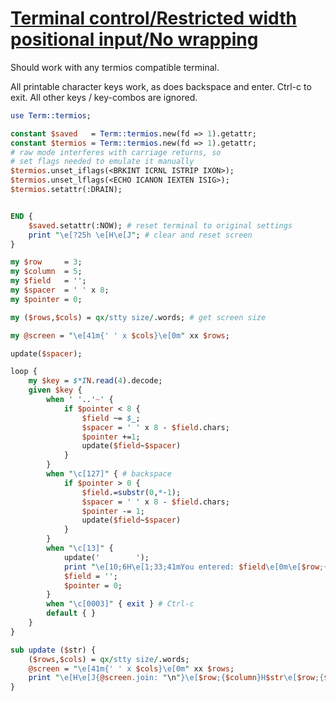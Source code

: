 [1]: https://rosettacode.org/wiki/Terminal_control/Restricted_width_positional_input/No_wrapping

# [Terminal control/Restricted width positional input/No wrapping][1]





Should work with any termios compatible terminal.



All printable character keys work, as does backspace and enter. Ctrl-c to exit. All other keys / key-combos are ignored.

```perl
use Term::termios;

constant $saved   = Term::termios.new(fd => 1).getattr;
constant $termios = Term::termios.new(fd => 1).getattr;
# raw mode interferes with carriage returns, so
# set flags needed to emulate it manually
$termios.unset_iflags(<BRKINT ICRNL ISTRIP IXON>);
$termios.unset_lflags(<ECHO ICANON IEXTEN ISIG>);
$termios.setattr(:DRAIN);


END {
    $saved.setattr(:NOW); # reset terminal to original settings
    print "\e[?25h \e[H\e[J"; # clear and reset screen
}

my $row     = 3;
my $column  = 5;
my $field   = '';
my $spacer  = ' ' x 8;
my $pointer = 0;

my ($rows,$cols) = qx/stty size/.words; # get screen size

my @screen = "\e[41m{' ' x $cols}\e[0m" xx $rows;

update($spacer);

loop {
    my $key = $*IN.read(4).decode;
    given $key {
        when ' '..'~' {
            if $pointer < 8 {
                $field ~= $_;
                $spacer = ' ' x 8 - $field.chars;
                $pointer +=1;
                update($field~$spacer)
            }
        }
        when "\c[127]" { # backspace
            if $pointer > 0 {
                $field.=substr(0,*-1);
                $spacer = ' ' x 8 - $field.chars;
                $pointer -= 1;
                update($field~$spacer)
            }
        }
        when "\c[13]" {
            update('        ');
            print "\e[10;6H\e[1;33;41mYou entered: $field\e[0m\e[$row;{$column}H";
            $field = '';
            $pointer = 0;
        }
        when "\c[0003]" { exit } # Ctrl-c
        default { }
    }
}

sub update ($str) {
    ($rows,$cols) = qx/stty size/.words;
    @screen = "\e[41m{' ' x $cols}\e[0m" xx $rows;
    print "\e[H\e[J{@screen.join: "\n"}\e[$row;{$column}H$str\e[$row;{$column + $pointer}H";
}
```
